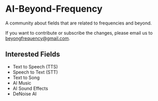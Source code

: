 # AI-Beyond-Frequency
A community about fields that are related to frequencies and beyond.

If you want to contribute or subscribe the changes, please email us to beyongfrequency@gmail.com.

## Interested Fields
- Text to Speech (TTS)
- Speech to Text (STT)
- Text to Song
- AI Music
- AI Sound Effects
- DeNoise AI
